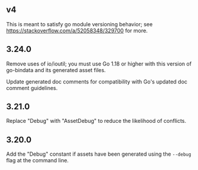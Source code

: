 ## v4

This is meant to satisfy go module versioning behavior; see
https://stackoverflow.com/a/52058348/329700 for more.

## 3.24.0

Remove uses of io/ioutil; you must use Go 1.18 or higher with this version of
go-bindata and its generated asset files.

Update generated doc comments for compatibility with Go's updated doc comment
guidelines.

## 3.21.0

Replace "Debug" with "AssetDebug" to reduce the likelihood of conflicts.

## 3.20.0

Add the "Debug" constant if assets have been generated using the `--debug` flag
at the command line.
